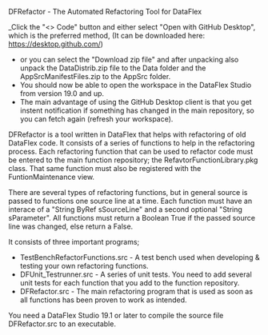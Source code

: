 DFRefactor - The Automated Refactoring Tool for DataFlex

_Click the "<> Code" button and either select "Open with GitHub Desktop", which is the preferred method, (It can be downloaded here: https://desktop.github.com/)
- or you can select the "Download zip file" and after unpacking also unpack the DataDistrib.zip file to the Data folder and the AppSrcManifestFiles.zip to the AppSrc folder.
- You should now be able to open the workspace in the DataFlex Studio from version 19.0 and up.
- The main advantage of using the GitHub Desktop client is that you get instent notification if something has changed in the main repository, so you can fetch again (refresh your workspace).

DFRefactor is a tool written in DataFlex that helps with refactoring of old DataFlex code. It consists of a series of functions to help in the refactoring process. Each refactoring function that can be used to refactor code must be entered to the main function repository; the RefavtorFunctionLibrary.pkg class.
That same function must also be registered with the FuntionMaintenance view.

There are several types of refactoring functions, but in general source is passed to functions one source line at a time. Each function must have an interace of a "String ByRef sSourceLine" and a second optional "String sParameter". All functions must return a Boolean True if the passed source line was changed, else return a False.

It consists of three important programs;
- TestBenchRefactorFunctions.src - A test bench used when developing & testing your own refactoring functions.
- DFUnit_Testrunner.src - A series of unit tests. You need to add several unit tests for each function that you add to the function repository.
- DFRefactor.src - The main refactoring program that is used as soon as all functions has been proven to work as intended.

You need a DataFlex Studio 19.1 or later to compile the source file DFRefactor.src to an executable.
